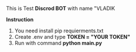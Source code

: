 This is Test **Discrod BOT** with name "VLADIK


**Instruction**


1. You need install pip requierments.txt
2. Create .env and type **TOKEN = "YOUR TOKEN"**
3. Run with command **python main.py**

